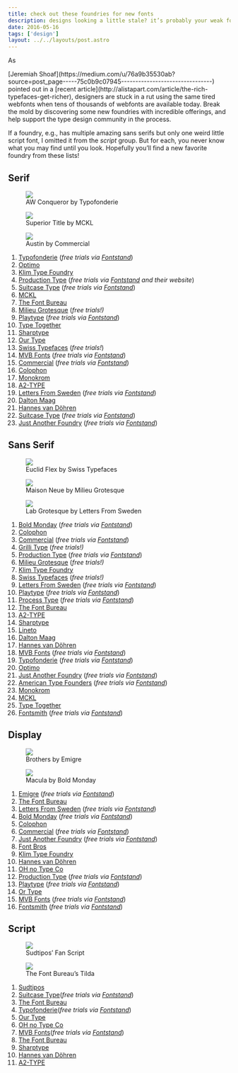 ```yaml
---
title: check out these foundries for new fonts
description: designs looking a little stale? it’s probably your weak fonts
date: 2016-05-16
tags: ['design']
layout: ../../layouts/post.astro
---
```


As
<div class="by qy"><div><div class="by" role="tooltip" aria-hidden="false" aria-describedby="18" aria-labelledby="18">[Jeremiah Shoaf](https://medium.com/u/76a9b35530ab?source=post_page-----75c0b9c07945--------------------------------)</div></div></div>
pointed out in a [recent article](http://alistapart.com/article/the-rich-typefaces-get-richer),
designers are stuck in a rut using the same tired webfonts when tens of thousands of webfonts are
available today. Break the mold by discovering some new foundries with incredible offerings, and
help support the type design community in the process.

If a foundry, e.g., has multiple amazing sans serifs but only one weird little script font, I
omitted it from the _script_ group. But for each, you never know what you may find until you look.
Hopefully you’ll find a new favorite foundry from these lists!

## Serif

<figure><img src="https://miro.medium.com/max/60/0*5t5A8DNoOwsHagVS.png?q=20"><figcaption>AW Conqueror by Typofonderie</figcaption></figure>

<figure><img src="https://miro.medium.com/max/60/0*A7Rn28NDxlL5ThAB.png?q=20"><figcaption>Superior Title by MCKL</figcaption></figure>

<figure><img src="https://miro.medium.com/max/60/0*_AUudah1zGq8YR4I.png?q=20"><figcaption>Austin by Commercial</figcaption></figure>

1. [Typofonderie](http://typofonderie.com/fonts/) (_free trials via
   [Fontstand](https://fontstand.com/foundries/)_)
1. [Optimo](http://optimo.ch/typefaces.html)
1. [Klim Type Foundry](http://klim.co.nz/)
1. [Production Type](https://www.productiontype.com/) (_free trials via
   [Fontstand](https://fontstand.com/foundries/) and their website_)
1. [Suitcase Type](https://www.suitcasetype.com/fonts) (_free trials via
   [Fontstand](https://fontstand.com/foundries/)_)
1. [MCKL](http://www.mckltype.com/retail/)
1. [The Font Bureau](http://www.fontbureau.com/)
1. [Milieu Grotesque](http://www.milieugrotesque.com/) (_free trials!)_
1. [Playtype](https://playtype.com/selected) (_free trials via
   [Fontstand](https://fontstand.com/foundries/)_)
1. [Type Together](http://www.type-together.com/catalogue)
1. [Sharptype](http://www.sharptype.co/)
1. [Our Type](https://ourtype.com/)
1. [Swiss Typefaces](https://www.swisstypefaces.com/) (_free trials!_)
1. [MVB Fonts](http://www.mvbfonts.com/browse/fonts) (_free trials via
   [Fontstand](https://fontstand.com/foundries/)_)
1. [Commercial](https://commercialtype.com/catalog) (_free trials via
   [Fontstand](https://fontstand.com/foundries/)_)
1. [Colophon](http://www.colophon-foundry.org/)
1. [Monokrom](https://monokrom.no/)
1. [A2-TYPE](http://a2-type.co.uk/)
1. [Letters From Sweden](http://lettersfromsweden.se/) (_free trials via
   [Fontstand](https://fontstand.com/foundries/)_)
1. [Dalton Maag](https://www.daltonmaag.com/)
1. [Hannes van Döhren](http://www.hvdfonts.com/)
1. [Suitcase Type](https://www.suitcasetype.com/fonts) (_free trials via
   [Fontstand](https://fontstand.com/foundries/)_)
1. [Just Another Foundry](http://justanotherfoundry.com/) (_free trials via
   [Fontstand](https://fontstand.com/foundries/)_)

## Sans Serif

<figure><img src="https://miro.medium.com/max/60/1*kkfQjtgJgqxSs2yWlpP1Pw.png?q=20"><figcaption>Euclid Flex by Swiss Typefaces</figcaption></figure>

<figure><img src="https://miro.medium.com/max/60/1*cW51TcMcAgVw6iyvEeKXhg.png?q=20"><figcaption>Maison Neue by Milieu Grotesque</figcaption></figure>

<figure><img src="https://miro.medium.com/max/60/0*4i1-0wrwsq2CrdKk.png?q=20"><figcaption>Lab Grotesque by Letters From Sweden</figcaption></figure>

1. [Bold Monday](https://boldmonday.com/) (_free trials via
   [Fontstand](https://fontstand.com/foundries/)_)
1. [Colophon](http://www.colophon-foundry.org/)
1. [Commercial](https://commercialtype.com/catalog) (_free trials via
   [Fontstand](https://fontstand.com/foundries/)_)
1. [Grilli Type](https://grillitype.com/typefaces) (_free trials!)_
1. [Production Type](https://www.productiontype.com/) (_free trials via
   [Fontstand](https://fontstand.com/foundries/)_)
1. [Milieu Grotesque](http://www.milieugrotesque.com/) (_free trials!)_
1. [Klim Type Foundry](http://klim.co.nz/)
1. [Swiss Typefaces](https://www.swisstypefaces.com/) (_free trials!)_
1. [Letters From Sweden](http://lettersfromsweden.se/) (_free trials via
   [Fontstand](https://fontstand.com/foundries/)_)
1. [Playtype](https://playtype.com/selected) (_free trials via
   [Fontstand](https://fontstand.com/foundries/)_)
1. [Process Type](http://processtypefoundry.com/) (_free trials via
   [Fontstand](https://fontstand.com/foundries/)_)
1. [The Font Bureau](http://www.fontbureau.com/)
1. [A2-TYPE](http://a2-type.co.uk/)
1. [Sharptype](http://www.sharptype.co/)
1. [Lineto](http://lineto.com/)
1. [Dalton Maag](https://www.daltonmaag.com/)
1. [Hannes van Döhren](http://www.hvdfonts.com/)
1. [MVB Fonts](http://www.mvbfonts.com/browse/fonts) (_free trials via
   [Fontstand](https://fontstand.com/foundries/)_)
1. [Typofonderie](http://typofonderie.com/fonts/) (_free trials via
   [Fontstand](https://fontstand.com/foundries/)_)
1. [Optimo](http://optimo.ch/typefaces.html)
1. [Just Another Foundry](http://justanotherfoundry.com/) (_free trials via
   [Fontstand](https://fontstand.com/foundries/)_)
1. [American Type Founders](http://atftype.com/) (_free trials via
   [Fontstand](https://fontstand.com/foundries/)_)
1. [Monokrom](https://monokrom.no/)
1. [MCKL](http://www.mckltype.com/retail/)
1. [Type Together](http://www.type-together.com/catalogue)
1. [Fontsmith](http://www.fontsmith.com/fonts) (_free trials via
   [Fontstand](https://fontstand.com/foundries/)_)

## Display

<figure><img src="https://miro.medium.com/max/60/0*_THPetpaRuFimbQk.png?q=20"><figcaption>Brothers by Emigre</figcaption></figure>

<figure><img src="https://miro.medium.com/max/60/0*XWlVomeHKJdy0U0d.png?q=20"><figcaption>Macula by Bold Monday</figcaption></figure>

1. [Emigre](http://www.emigre.com/) (_free trials via
   [Fontstand](https://fontstand.com/foundries/)_)
1. [The Font Bureau](http://www.fontbureau.com/)
1. [Letters From Sweden](http://lettersfromsweden.se/) (_free trials via
   [Fontstand](https://fontstand.com/foundries/)_)
1. [Bold Monday](https://boldmonday.com/) (_free trials via
   [Fontstand](https://fontstand.com/foundries/)_)
1. [Colophon](http://www.colophon-foundry.org/)
1. [Commercial](https://commercialtype.com/catalog) (_free trials via
   [Fontstand](https://fontstand.com/foundries/)_)
1. [Just Another Foundry](http://justanotherfoundry.com/) (_free trials via
   [Fontstand](https://fontstand.com/foundries/)_)
1. [Font Bros](http://www.fontbros.com/)
1. [Klim Type Foundry](http://klim.co.nz/)
1. [Hannes van Döhren](http://www.hvdfonts.com/)
1. [OH no Type Co](http://www.ohnotype.co/)
1. [Production Type](https://www.productiontype.com/) (_free trials via
   [Fontstand](https://fontstand.com/foundries/)_)
1. [Playtype](https://playtype.com/selected) (_free trials via
   [Fontstand](https://fontstand.com/foundries/)_)
1. [Or Type](http://ortype.is/)
1. [MVB Fonts](http://www.mvbfonts.com/browse/fonts) (_free trials via
   [Fontstand](https://fontstand.com/foundries/)_)
1. [Fontsmith](http://www.fontsmith.com/fonts) (_free trials via
   [Fontstand](https://fontstand.com/foundries/)_)

## Script

<figure><img src="https://miro.medium.com/max/60/0*hgv4xzYqEqLhsd9s.png?q=20"><figcaption>Sudtipos’ Fan Script</figcaption></figure>

<figure><img src="https://miro.medium.com/max/60/0*pFo0vExap98jU-Cz.png?q=20"><figcaption>The Font Bureau’s Tilda</figcaption></figure>

1. [Sudtipos](http://www.sudtipos.com/)
1. [Suitcase Type](https://www.suitcasetype.com/fonts)(_free trials via
   [Fontstand](https://fontstand.com/foundries/)_)
1. [The Font Bureau](http://www.fontbureau.com/)
1. [Typofonderie](http://typofonderie.com/fonts/)(_free trials via
   [Fontstand](https://fontstand.com/foundries/)_)
1. [Our Type](https://ourtype.com/)
1. [OH no Type Co](http://www.ohnotype.co/)
1. [MVB Fonts](http://www.mvbfonts.com/browse/fonts)(_free trials via
   [Fontstand](https://fontstand.com/foundries/)_)
1. [The Font Bureau](http://www.fontbureau.com/)
1. [Sharptype](http://www.sharptype.co/)
1. [Hannes van Döhren](http://www.hvdfonts.com/)
1. [A2-TYPE](http://a2-type.co.uk/)
